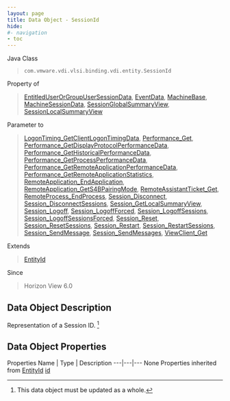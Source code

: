 ```yaml
---
layout: page
title: Data Object - SessionId
hide:
#- navigation
- toc
---
```








Java Class
> `com.vmware.vdi.vlsi.binding.vdi.entity.SessionId`

Property of
> [EntitledUserOrGroupUserSessionData](vdi.users.EntitledUserOrGroup.UserSessionData.md#field_detail), [EventData](vdi.infrastructure.EventDatabase.EventData.md#field_detail), [MachineBase](vdi.resources.Machine.MachineBase.md#field_detail), [MachineSessionData](vdi.resources.Machine.MachineSessionData.md#field_detail), [SessionGlobalSummaryView](vdi.users.Session.SessionGlobalSummaryView.md#field_detail), [SessionLocalSummaryView](vdi.users.Session.SessionLocalSummaryView.md#field_detail)

Parameter to
> [LogonTiming_GetClientLogonTimingData](vdi.helpdesk.LogonTiming.md#getClientLogonTimingData), [Performance_Get](vdi.helpdesk.Performance.md#get), [Performance_GetDisplayProtocolPerformanceData](vdi.helpdesk.Performance.md#getDisplayProtocolPerformanceData), [Performance_GetHistoricalPerformanceData](vdi.helpdesk.Performance.md#getHistoricalPerformanceData), [Performance_GetProcessPerformanceData](vdi.helpdesk.Performance.md#getProcessPerformanceData), [Performance_GetRemoteApplicationPerformanceData](vdi.helpdesk.Performance.md#getRemoteApplicationPerformanceData), [Performance_GetRemoteApplicationStatistics](vdi.helpdesk.Performance.md#getRemoteApplicationStatistics), [RemoteApplication_EndApplication](vdi.helpdesk.RemoteApplication.md#endApplication), [RemoteApplication_GetS4BPairingMode](vdi.helpdesk.RemoteApplication.md#getS4BPairingMode), [RemoteAssistantTicket_Get](vdi.helpdesk.RemoteAssistantTicket.md#get), [RemoteProcess_EndProcess](vdi.helpdesk.RemoteProcess.md#endProcess), [Session_Disconnect](vdi.users.Session.md#disconnect), [Session_DisconnectSessions](vdi.users.Session.md#disconnectSessions), [Session_GetLocalSummaryView](vdi.users.Session.md#getLocalSummaryView), [Session_Logoff](vdi.users.Session.md#logoff), [Session_LogoffForced](vdi.users.Session.md#logoffForced), [Session_LogoffSessions](vdi.users.Session.md#logoffSessions), [Session_LogoffSessionsForced](vdi.users.Session.md#logoffSessionsForced), [Session_Reset](vdi.users.Session.md#reset), [Session_ResetSessions](vdi.users.Session.md#resetSessions), [Session_Restart](vdi.users.Session.md#restart), [Session_RestartSessions](vdi.users.Session.md#restartSessions), [Session_SendMessage](vdi.users.Session.md#sendMessage), [Session_SendMessages](vdi.users.Session.md#sendMessages), [ViewClient_Get](vdi.helpdesk.ViewClient.md#get)

Extends
> [EntityId](vdi.EntityId.md)

Since
> Horizon View 6.0


## Data Object Description

Representation of a Session ID.
 [^167]



## Data Object Properties
Properties
Name |  Type |  Description
---|---|---
None
Properties inherited from [EntityId](vdi.EntityId.md)
[id](vdi.EntityId.md#id)


 


[^167]: This data object must be updated as a whole.